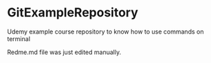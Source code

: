 # GitExampleRepository
Udemy example course repository to know how to use commands on terminal

Redme.md file was just edited manually.
